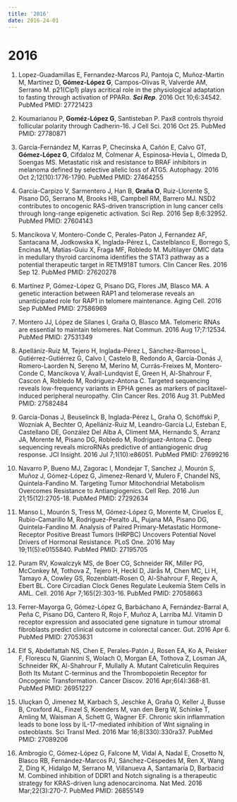 ```yaml
---
title: '2016'
date: 2016-24-01
---
```


# 2016

1. Lopez-Guadamillas E, Fernandez-Marcos PJ, Pantoja C, Muñoz-Martin M, Martínez D, **Gómez-López G**, Campos-Olivas R, Valverde AM, Serrano M. p21(Cip1) plays acritical role in the physiological adaptation to fasting through activation of PPARα. **_Sci Rep_**. 2016 Oct 10;6:34542. PubMed PMID: 27721423

1. Koumarianou P, **Goméz-López G**, Santisteban P. Pax8 controls thyroid follicular polarity through Cadherin-16. J Cell Sci. 2016 Oct 25. PubMed PMID: 27780871

1. García-Fernández M, Karras P, Checinska A, Cañón E, Calvo GT, **Gómez-López G**, Cifdaloz M, Colmenar A, Espinosa-Hevia L, Olmeda D, Soengas MS. Metastatic risk and resistance to BRAF inhibitors in melanoma defined by selective allelic loss of ATG5. Autophagy. 2016 Oct 2;12(10):1776-1790. PubMed PMID: 27464255

1. García-Carpizo V, Sarmentero J, Han B, **Graña O**, Ruiz-Llorente S, Pisano DG, Serrano M, Brooks HB, Campbell RM, Barrero MJ. NSD2 contributes to oncogenic RAS-driven transcription in lung cancer cells through long-range epigenetic activation. Sci Rep. 2016 Sep 8;6:32952. PubMed PMID: 27604143

1. Mancikova V, Montero-Conde C, Perales-Paton J, Fernandez AF, Santacana M, Jodkowska K, Inglada-Pérez L, Castelblanco E, Borrego S, Encinas M, Matias-Guiu X, Fraga MF, Robledo M. Multilayer OMIC data in medullary thyroid carcinoma identifies the STAT3 pathway as a potential therapeutic target in RETM918T tumors. Clin Cancer Res. 2016 Sep 12. PubMed PMID: 27620278

1. Martínez P, Gómez-López G, Pisano DG, Flores JM, Blasco MA. A genetic interaction between RAP1 and telomerase reveals an unanticipated role for RAP1 in telomere maintenance. Aging Cell. 2016 Sep PubMed PMID: 27586969

1. Montero JJ, López de Silanes I, Graña O, Blasco MA. Telomeric RNAs are essential to maintain telomeres. Nat Commun. 2016 Aug 17;7:12534. PubMed PMID: 27531349

1. Apellániz-Ruiz M, Tejero H, Inglada-Pérez L, Sánchez-Barroso L, Gutiérrez-Gutiérrez G, Calvo I, Castelo B, Redondo A, García-Donás J, Romero-Laorden N, Sereno M, Merino M, Currás-Freixes M, Montero-Conde C, Mancikova V, Åvall-Lundqvist E, Green H, Al-Shahrour F, Cascon A, Robledo M, Rodriguez-Antona C. Targeted sequencing reveals low-frequency variants in EPHA genes as markers of paclitaxel-induced peripheral neuropathy. Clin Cancer Res. 2016 Aug 31. PubMed PMID: 27582484

1. García-Donas J, Beuselinck B, Inglada-Pérez L, Graña O, Schöffski P, Wozniak A, Bechter O, Apellániz-Ruiz M, Leandro-García LJ, Esteban E, Castellano DE, González Del Alba A, Climent MA, Hernando S, Arranz JA, Morente M, Pisano DG, Robledo M, Rodriguez-Antona C. Deep sequencing reveals microRNAs predictive of antiangiogenic drug response. JCI Insight. 2016 Jul 7;1(10):e86051. PubMed PMID: 27699216

1. Navarro P, Bueno MJ, Zagorac I, Mondejar T, Sanchez J, Mourón S, Muñoz J, Gómez-López G, Jimenez-Renard V, Mulero F, Chandel NS, Quintela-Fandino M. Targeting Tumor Mitochondrial Metabolism Overcomes Resistance to Antiangiogenics. Cell Rep. 2016 Jun 21;15(12):2705-18. PubMed PMID: 27292634

1. Manso L, Mourón S, Tress M, Gómez-López G, Morente M, Ciruelos E, Rubio-Camarillo M, Rodriguez-Peralto JL, Pujana MA, Pisano DG, Quintela-Fandino M. Analysis of Paired Primary-Metastatic Hormone-Receptor Positive Breast Tumors (HRPBC) Uncovers Potential Novel Drivers of Hormonal Resistance. PLoS One. 2016 May 19;11(5):e0155840. PubMed PMID: 27195705

1. Puram RV, Kowalczyk MS, de Boer CG, Schneider RK, Miller PG, McConkey M, Tothova Z, Tejero H, Heckl D, Järås M, Chen MC, Li H, Tamayo A, Cowley GS, Rozenblatt-Rosen O, Al-Shahrour F, Regev A, Ebert BL. Core Circadian Clock Genes Regulate Leukemia Stem Cells in AML. Cell. 2016 Apr 7;165(2):303-16. PubMed PMID: 27058663

1. Ferrer-Mayorga G, Gómez-López G, Barbáchano A, Fernández-Barral A, Peña C, Pisano DG, Cantero R, Rojo F, Muñoz A, Larriba MJ. Vitamin D receptor expression and associated gene signature in tumour stromal fibroblasts predict clinical outcome in colorectal cancer. Gut. 2016 Apr 6. PubMed PMID: 27053631

1. Elf S, Abdelfattah NS, Chen E, Perales-Patón J, Rosen EA, Ko A, Peisker F, Florescu N, Giannini S, Wolach O, Morgan EA, Tothova Z, Losman JA, Schneider RK, Al-Shahrour F, Mullally A. Mutant Calreticulin Requires Both Its Mutant C-terminus and the Thrombopoietin Receptor for Oncogenic Transformation. Cancer Discov. 2016 Apr;6(4):368-81. PubMed PMID: 26951227

1. Uluçkan Ö, Jimenez M, Karbach S, Jeschke A, Graña O, Keller J, Busse B, Croxford AL, Finzel S, Koenders M, van den Berg W, Schinke T, Amling M, Waisman A, Schett G, Wagner EF. Chronic skin inflammation leads to bone loss by IL-17-mediated inhibition of Wnt signaling in osteoblasts. Sci Transl Med. 2016 Mar 16;8(330):330ra37. PubMed PMID: 27089206

1. Ambrogio C, Gómez-López G, Falcone M, Vidal A, Nadal E, Crosetto N, Blasco RB, Fernández-Marcos PJ, Sánchez-Céspedes M, Ren X, Wang Z, Ding K, Hidalgo M, Serrano M, Villanueva A, Santamaría D, Barbacid M. Combined inhibition of DDR1 and Notch signaling is a therapeutic strategy for KRAS-driven lung adenocarcinoma. Nat Med. 2016 Mar;22(3):270-7. PubMed PMID: 26855149